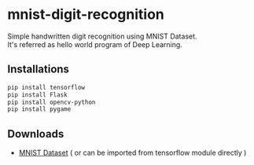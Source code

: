 # mnist-digit-recognition
Simple handwritten digit recognition using MNIST Dataset.<br>
It's referred as hello world program of Deep Learning.<br>

## Installations
```bash
pip install tensorflow
pip install Flask
pip install opencv-python
pip install pygame
```

## Downloads
- [MNIST Dataset](http://yann.lecun.com/exdb/mnist/)  ( or can be imported from tensorflow module directly )
